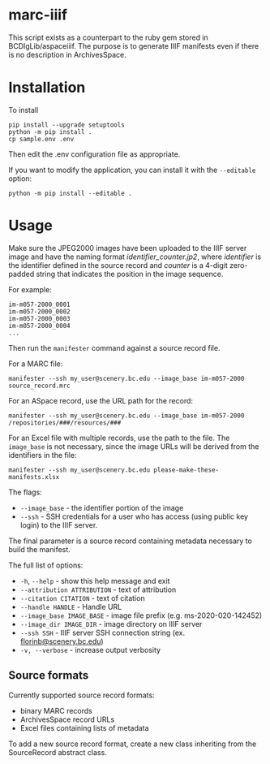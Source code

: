 # marc-iiif

This script exists as a counterpart to the ruby gem stored in BCDIgLib/aspaceiiif. The purpose is to generate IIIF manifests even if there is no description in ArchivesSpace.

# Installation

To install

```shell
pip install --upgrade setuptools
python -m pip install .
cp sample.env .env
```

Then edit the .env configuration file as appropriate.

If you want to modify the application, you can install it with the `--editable`
 option:

```shell
python -m pip install --editable .
```

# Usage

Make sure the JPEG2000 images have been uploaded to the IIIF server image and have the naming format
_identifier_counter.jp2_, where _identifier_ is the identifier defined in the source record and _counter_ is a 4-digit 
zero-padded string that indicates the position in the image sequence. 

For example:

```commandline
im-m057-2000_0001
im-m057-2000_0002
im-m057-2000_0003
im-m057-2000_0004
...
```

Then run the `manifester` command against a source record file.

For a MARC file:

```commandline
manifester --ssh my_user@scenery.bc.edu --image_base im-m057-2000 source_record.mrc 
```

For an ASpace record, use the URL path for the record:

```commandline
manifester --ssh my_user@scenery.bc.edu --image_base im-m057-2000  /repositories/###/resources/### 
```

For an Excel file with multiple records, use the path to the file. The `image_base` is not necessary, since the image URLs will be derived from the identifiers in the file:

```commandline
manifester --ssh my_user@scenery.bc.edu please-make-these-manifests.xlsx
```

The flags:

* `--image_base` - the identifier portion of the image
* `--ssh` - SSH credentials for a user who has access (using public key login) to the IIIF server.

The final parameter is a source record containing metadata necessary to build the manifest.

The full list of options:

* `-h`, `--help` - show this help message and exit
* `--attribution ATTRIBUTION` - text of attribution
* `--citation CITATION` - text of citation
* `--handle HANDLE` - Handle URL
* `--image_base IMAGE_BASE` - image file prefix (e.g. ms-2020-020-142452)
* `--image_dir IMAGE_DIR` - image directory on IIIF server
* `--ssh SSH` - IIIF server SSH connection string (ex. florinb@scenery.bc.edu)
* `-v, --verbose` - increase output verbosity

## Source formats

Currently supported source record formats:

* binary MARC records
* ArchivesSpace record URLs
* Excel files containing lists of metadata

To add a new source record format, create a new class inheriting from the SourceRecord abstract class. 